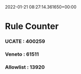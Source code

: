 2022-01-21 08:27:14.361650+00:00
# Rule Counter 
 ### UCATE : 400259

 ### Veneto : 61511

 ### Allowlist : 13920